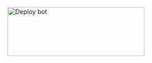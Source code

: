 
<a href="https://heroku.com/deploy?template=https://github.com/Afx-Abu/Abuser" target="blank"><img align="center" src="/language/Deploy.png" alt="Deploy bot" height="112" width="310" /></a>
  <div>
<br>
